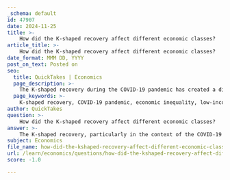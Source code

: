 ```yaml
---
_schema: default
id: 47907
date: 2024-11-25
title: >-
    How did the K-shaped recovery affect different economic classes?
article_title: >-
    How did the K-shaped recovery affect different economic classes?
date_format: MMM DD, YYYY
post_on_text: Posted on
seo:
  title: QuickTakes | Economics
  page_description: >-
    The K-shaped recovery during the COVID-19 pandemic has created a divide in economic recovery paths across different classes, emphasizing existing inequalities and posing challenges for policymakers.
  page_keywords: >-
    K-shaped recovery, COVID-19 pandemic, economic inequality, low-income workers, wealth disparities, economic classes, structural inequality, long-term implications, job losses, recovery opportunity, social stratification, racial inequality, gender inequality, economic disparity
author: QuickTakes
question: >-
    How did the K-shaped recovery affect different economic classes?
answer: >-
    The K-shaped recovery, particularly in the context of the COVID-19 pandemic, has had a profound impact on different economic classes, highlighting and exacerbating existing inequalities. This recovery model is characterized by a divergence in economic fortunes, where certain sectors and demographic groups recover quickly while others continue to struggle.\n\n1. **Impact on Low-Income Workers**: Low-income workers have been disproportionately affected by the K-shaped recovery. Many of these individuals are employed in sectors that were hit hardest by the pandemic, such as hospitality, retail, and service industries. As a result, they faced significant job losses and have experienced slower recovery in employment opportunities compared to higher-income workers.\n\n2. **Wealth Disparities**: Conversely, higher-income individuals and those in sectors such as technology and finance have seen their wealth increase during this period. The surge in stock prices and real estate values has contributed to a widening wealth gap, as many affluent individuals have benefited from these market trends while lower-income families have struggled to make ends meet.\n\n3. **Structural Inequality**: The K-shaped recovery has also led to structural changes in the economy, with rising inequality and stagnating employment for many. This phenomenon has been linked to increased social stratification, as those who were already economically disadvantaged find it increasingly difficult to recover and improve their circumstances.\n\n4. **Long-Term Implications**: The implications of a K-shaped recovery extend beyond immediate economic conditions. It raises concerns about long-term access to opportunities and mobility for marginalized groups, particularly along racial, ethnic, and gender lines. The pandemic has highlighted the vulnerabilities of these groups, which are often exacerbated by occupational segregation and systemic barriers.\n\nIn summary, the K-shaped recovery has created a stark divide in economic recovery, with low-income workers facing significant challenges while wealthier individuals and certain sectors thrive. This divergence not only reflects existing inequalities but also poses challenges for policymakers aiming to address these disparities and foster a more equitable recovery.
subject: Economics
file_name: how-did-the-kshaped-recovery-affect-different-economic-classes.md
url: /learn/economics/questions/how-did-the-kshaped-recovery-affect-different-economic-classes
score: -1.0

---
```


&nbsp;